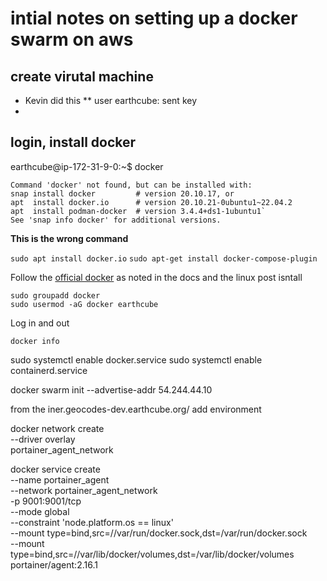 # intial notes on setting up a docker swarm on aws

## create virutal machine
* Kevin did this
** user earthcube: sent key
* 
## login, install docker
earthcube@ip-172-31-9-0:~$ docker
```
Command 'docker' not found, but can be installed with:
snap install docker         # version 20.10.17, or
apt  install docker.io      # version 20.10.21-0ubuntu1~22.04.2
apt  install podman-docker  # version 3.4.4+ds1-1ubuntu1`
See 'snap info docker' for additional versions.
```

**This is the wrong command**

`sudo apt install docker.io`
`sudo apt-get install docker-compose-plugin`

Follow the [official docker](https://docs.docker.com/engine/install/ubuntu/) as noted in the docs
and the linux post isntall

```shell
sudo groupadd docker
sudo usermod -aG docker earthcube

```

Log in and out

```shell
docker info 
```

sudo systemctl enable docker.service
sudo systemctl enable containerd.service


docker swarm init --advertise-addr 54.244.44.10


from the iner.geocodes-dev.earthcube.org/
add environment

docker network create \
--driver overlay \
portainer_agent_network

docker service create \
--name portainer_agent \
--network portainer_agent_network \
-p 9001:9001/tcp \
--mode global \
--constraint 'node.platform.os == linux' \
--mount type=bind,src=//var/run/docker.sock,dst=/var/run/docker.sock \
--mount type=bind,src=//var/lib/docker/volumes,dst=/var/lib/docker/volumes \
portainer/agent:2.16.1
